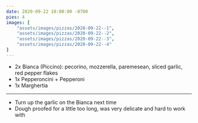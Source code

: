 ```yaml
---
date: 2020-09-22 10:00:00 -0700
pies: 4
images: [
    "assets/images/pizzas/2020-09-22--1",
    "assets/images/pizzas/2020-09-22--2",
    "assets/images/pizzas/2020-09-22--3",
    "assets/images/pizzas/2020-09-22--4"
]
---
```

- 2x Bianca (Piccino): pecorino, mozzerella, paremesean, sliced garlic, red pepper flakes
- 1x Pepperoncini + Pepperoni
- 1x Marghertia

---

- Turn up the garlic on the Bianca next time
- Dough proofed for a little too long, was very delicate and hard to work with

